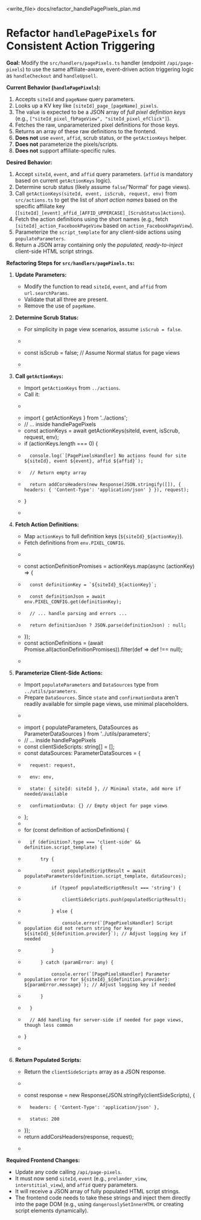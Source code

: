 <write_file>
<path>docs/refactor_handlePagePixels_plan.md</path>
<content>
# Refactor `handlePagePixels` for Consistent Action Triggering

**Goal:** Modify the `src/handlers/pagePixels.ts` handler (endpoint `/api/page-pixels`) to use the same affiliate-aware, event-driven action triggering logic as `handleCheckout` and `handleUpsell`.

**Current Behavior (`handlePagePixels`):**

1.  Accepts `siteId` and `pageName` query parameters.
2.  Looks up a KV key like `[siteId]_page_[pageName]_pixels`.
3.  The value is expected to be a JSON array of *full pixel definition keys* (e.g., `["siteId_pixel_fbPageView", "siteId_pixel_efClick"]`).
4.  Fetches the raw, unparameterized pixel definitions for those keys.
5.  Returns an array of these raw definitions to the frontend.
6.  **Does not** use `event`, `affid`, scrub status, or the `getActionKeys` helper.
7.  **Does not** parameterize the pixels/scripts.
8.  **Does not** support affiliate-specific rules.

**Desired Behavior:**

1.  Accept `siteId`, `event`, and `affid` query parameters. (`affid` is mandatory based on current `getActionKeys` logic).
2.  Determine scrub status (likely assume `false`/'Normal' for page views).
3.  Call `getActionKeys(siteId, event, isScrub, request, env)` from `src/actions.ts` to get the list of *short action names* based on the specific affiliate key (`[siteId]_[event]_affid_[AFFID_UPPERCASE]_[ScrubStatus]Actions`).
4.  Fetch the action definitions using the short names (e.g., fetch `[siteId]_action_FacebookPageView` based on `action_FacebookPageView`).
5.  Parameterize the `script_template` for any client-side actions using `populateParameters`.
6.  Return a JSON array containing only the *populated, ready-to-inject* client-side HTML script strings.

**Refactoring Steps for `src/handlers/pagePixels.ts`:**

1.  **Update Parameters:**
    *   Modify the function to read `siteId`, `event`, and `affid` from `url.searchParams`.
    *   Validate that all three are present.
    *   Remove the use of `pageName`.

2.  **Determine Scrub Status:**
    *   For simplicity in page view scenarios, assume `isScrub = false`.
    *   ```typescript
      *   const isScrub = false; // Assume Normal status for page views
      *   ```

3.  **Call `getActionKeys`:**
    *   Import `getActionKeys` from `../actions`.
    *   Call it:
    *   ```typescript
      *   import { getActionKeys } from '../actions';
      *   // ... inside handlePagePixels
      *   const actionKeys = await getActionKeys(siteId, event, isScrub, request, env);
      *   if (actionKeys.length === 0) {
      *       console.log(`[PagePixelsHandler] No actions found for site ${siteId}, event ${event}, affid ${affid}`);
      *       // Return empty array
      *       return addCorsHeaders(new Response(JSON.stringify([]), { headers: { 'Content-Type': 'application/json' } }), request);
      *   }
      *   ```

4.  **Fetch Action Definitions:**
    *   Map `actionKeys` to full definition keys (`${siteId}_${actionKey}`).
    *   Fetch definitions from `env.PIXEL_CONFIG`.
    *   ```typescript
      *   const actionDefinitionPromises = actionKeys.map(async (actionKey) => {
      *       const definitionKey = `${siteId}_${actionKey}`;
      *       const definitionJson = await env.PIXEL_CONFIG.get(definitionKey);
      *       // ... handle parsing and errors ...
      *       return definitionJson ? JSON.parse(definitionJson) : null;
      *   });
      *   const actionDefinitions = (await Promise.all(actionDefinitionPromises)).filter(def => def !== null);
      *   ```

5.  **Parameterize Client-Side Actions:**
    *   Import `populateParameters` and `DataSources` type from `../utils/parameters`.
    *   Prepare `DataSources`. Since `state` and `confirmationData` aren't readily available for simple page views, use minimal placeholders.
    *   ```typescript
      *   import { populateParameters, DataSources as ParameterDataSources } from '../utils/parameters';
      *   // ... inside handlePagePixels
      *   const clientSideScripts: string[] = [];
      *   const dataSources: ParameterDataSources = {
      *       request: request,
      *       env: env,
      *       state: { siteId: siteId }, // Minimal state, add more if needed/available
      *       confirmationData: {} // Empty object for page views
      *   };
      *
      *   for (const definition of actionDefinitions) {
      *       if (definition?.type === 'client-side' && definition.script_template) {
      *           try {
      *               const populatedScriptResult = await populateParameters(definition.script_template, dataSources);
      *               if (typeof populatedScriptResult === 'string') {
      *                   clientSideScripts.push(populatedScriptResult);
      *               } else {
      *                   console.error(`[PagePixelsHandler] Script population did not return string for key ${siteId}_${definition.provider}`); // Adjust logging key if needed
      *               }
      *           } catch (paramError: any) {
      *               console.error(`[PagePixelsHandler] Parameter population error for ${siteId}_${definition.provider}: ${paramError.message}`); // Adjust logging key if needed
      *           }
      *       }
      *       // Add handling for server-side if needed for page views, though less common
      *   }
      *   ```

6.  **Return Populated Scripts:**
    *   Return the `clientSideScripts` array as a JSON response.
    *   ```typescript
      *   const response = new Response(JSON.stringify(clientSideScripts), {
      *       headers: { 'Content-Type': 'application/json' },
      *       status: 200
      *   });
      *   return addCorsHeaders(response, request);
      *   ```

**Required Frontend Changes:**

*   Update any code calling `/api/page-pixels`.
*   It must now send `siteId`, `event` (e.g., `prelander_view`, `interstitial_view`), and `affid` query parameters.
*   It will receive a JSON array of fully populated HTML script strings.
*   The frontend code needs to take these strings and inject them directly into the page DOM (e.g., using `dangerouslySetInnerHTML` or creating script elements dynamically).

</content>
</write_file>
